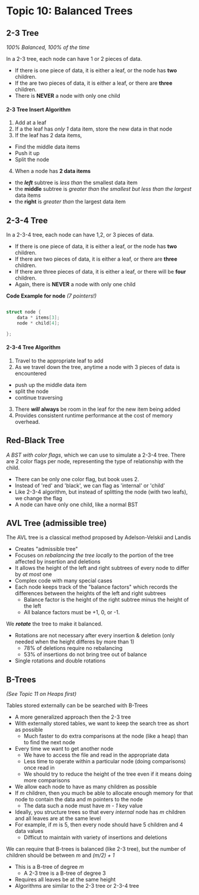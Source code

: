 Topic 10: Balanced Trees
========================

2-3 Tree
--------

*100% Balanced, 100% of the time*

In a 2-3 tree, each node can have 1 or 2 pieces of data. 
+ If there is one piece of data, it is either a leaf, or the node has **two** children.
+ If the are two pieces of data, it is either a leaf, or there are **three** children.
+ There is **NEVER** a node with only one child

#### 2-3 Tree Insert Algorithm

1. Add at a leaf
2. If a the leaf has *only 1* data item, store the new data in that node
3. If the leaf has 2 data items,
  + Find the middle data items
  + Push it up
  + Split the node
4. When a node has **2 data items**
  + the ***left*** subtree is *less than* the smallest data item 
  + the **middle** subtree is *greater than the smallest but less than the largest* data items
  + the **right** is *greater than* the largest data item


2-3-4 Tree
----------

In a 2-3-4 tree, each node can have 1,2, or 3 pieces of data.
+ If there is one piece of data, it is either a leaf, or the node has **two** children.
+ If there are two pieces of data, it is either a leaf, or there are **three** children.
+ If there are three pieces of data, it is either a leaf, or there will be **four** children.
+ Again, there is **NEVER** a node with only one child


**Code Example for node** *(7 pointers!)*

```c++

struct node {
	data * items[3];
	node * child[4];

};

```

#### 2-3-4 Tree Algorithm

1. Travel to the appropriate leaf to add
2. As we travel down the tree, anytime a node with 3 pieces of data is encountered
  + push up the middle data item
  + split the node
  + continue traversing
3. There ***will*** **always** be room in the leaf for the new item being added
4. Provides consistent runtime performance at the cost of memory overhead.


Red-Black Tree
--------------

*A BST with color flags*, which we can use to simulate a 2-3-4 tree. There are 2 color flags per node, representing the type of relationship with the child.
+ There can be only one color flag, but book uses 2.
+ Instead of 'red' and 'black', we can flag as 'internal' or 'child'
+ Like 2-3-4 algorithm, but instead of splitting the node (with two leafs), we change the flag
+ A node can have only one child, like a normal BST


AVL Tree (admissible tree)
--------------------------

The AVL tree is a classical method proposed by Adelson-Velskii and Landis
+ Creates "admissible tree"
+ Focuses on *rebalancing the tree locally* to the portion of the tree affected by insertion and deletions
+ It allows the height of the left and right subtrees of every node to differ by *at most* one
+ Complex code with many special cases
+ Each node keeps track of the "balance factors" which records the differences between the heights of the left and right subtrees
  - Balance factor is the height of the right subtree minus the height of the left
  - All balance factors must be +1, 0, or -1.

We ***rotate*** the tree to make it balanced.
+ Rotations are not necessary after every insertion & deletion (only needed when the height differes by more than 1)
  - 78% of deletions require no rebalancing
  - 53% of insertions do not bring tree out of balance
+ Single rotations and double rotations

B-Trees
------
*(See Topic 11 on Heaps first)*

Tables stored externally can be be searched with B-Trees
+ A more generalized approach then the 2-3 tree
+ With externally stored tables, we want to keep the search tree as short as possible
  - Much faster to do extra comparisons at the node (like a heap) than to find the next node
+ Every time we want to get another node
  - We have to access the file and read in the appropriate data
  - Less time to operate within a particular node (doing comparisons) once read in
  - We should try to reduce the height of the tree even if it means doing more comparisons
+ We allow each node to have as many children as possible
+ If *m* children, then you much be able to allocate enough memory for that node to contain the data and m pointers to the node
  - The data such a node must have *m - 1* key value
+ Ideally, you structure trees so that every *internal* node has *m* children and all leaves are at the same level
+ For example, if *m* is 5, then every node should have 5 children and 4 data values
  - Difficut to maintain with variety of insertions and deletions

We can require that B-trees is balanced (like 2-3 tree), but the number of children should be between *m* and *(m/2) + 1*
+ This is a B-tree of degree *m*
  - A 2-3 tree is a B-tree of degree 3
+ Requires all leaves be at the same height
+ Algorithms are similar to the 2-3 tree or 2-3-4 tree



